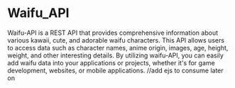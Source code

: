 # Waifu_API
Waifu-API is a REST API that provides comprehensive information about various kawaii, cute, and adorable waifu characters. This API allows users to access data such as character names, anime origin, images, age, height, weight, and other interesting details. By utilizing waifu-API, you can easily add waifu data into your applications or projects, whether it's for game development, websites, or mobile applications.
//add ejs to consume later on
